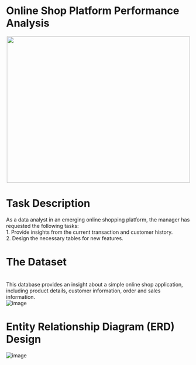 # Online Shop Platform Performance Analysis
<div align="center">
  <img src="https://github.com/user-attachments/assets/ed871daa-d471-461c-b566-b57ca0e1cb1c" width="500" height="400">
</div>

# Task Description
As a data analyst in an emerging online shopping platform, the manager has requested the following tasks:
<br> 1. Provide insights from the current transaction and customer history.
<br> 2. Design the necessary tables for new features.

# The Dataset
<br>This database provides an insight about a simple online shop application, including product details, customer information, order and sales information. 
<br>![image](https://github.com/user-attachments/assets/9c2b81c4-c0f5-45ef-8089-6faacbb59e2e)

# Entity Relationship Diagram (ERD) Design
![image](https://github.com/user-attachments/assets/cab843bc-6bc9-4d70-99b6-c4ba8e2ff763)

 
